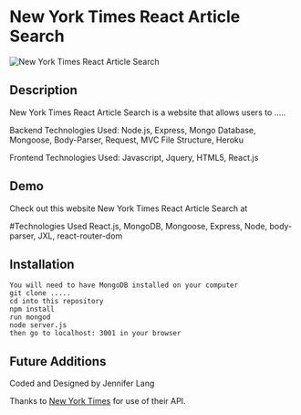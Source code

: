 # New York Times React Article Search

![New York Times React Article Search](https://github.com/JenniferLang1921/Web-Developer-Portfolio/blob/master/assets/images/ted-talks.png)

## Description

New York Times React Article Search is a website that allows users to .....

Backend Technologies Used:  Node.js, Express, Mongo Database, Mongoose, Body-Parser, Request,  MVC File Structure, Heroku

Frontend Technologies Used: Javascript, Jquery,  HTML5, React.js

## Demo

 Check out this website New York Times React Article Search at 

#Technologies Used
React.js, MongoDB, Mongoose, Express, Node, body-parser, JXL, react-router-dom 

## Installation

```
You will need to have MongoDB installed on your computer
git clone .....
cd into this repository
npm install
run mongod
node server.js
then go to localhost: 3001 in your browser

```


## Future Additions

 



Coded and Designed by Jennifer Lang

Thanks to [New York Times](http://developer.nytimes.com/article_search_v2.json) for use of their API. 





